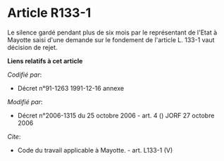 # Article R133-1

Le silence gardé pendant plus de six mois par le représentant de l'Etat à Mayotte saisi d'une demande sur le fondement de
l'article L. 133-1 vaut décision de rejet.

**Liens relatifs à cet article**

_Codifié par_:

  - Décret n°91-1263 1991-12-16 annexe

_Modifié par_:

  - Décret n°2006-1315 du 25 octobre 2006 - art. 4 () JORF 27 octobre 2006

_Cite_:

  - Code du travail applicable à Mayotte. - art. L133-1 (V)

